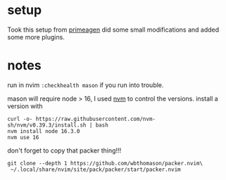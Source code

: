 # setup
Took this setup from [primeagen](https://github.com/ThePrimeagen/init.lua) 
did some small modifications and added some more plugins.


# notes
run in nvim `:checkhealth mason` if you run into trouble.

mason will require node > 16, I used [nvm](https://github.com/nvm-sh/nvm)
  to control the versions. install a version with 
  ```
  curl -o- https://raw.githubusercontent.com/nvm-sh/nvm/v0.39.3/install.sh | bash
  nvm install node 16.3.0
  nvm use 16
  ```
don't forget to copy that packer thing!!!
```
git clone --depth 1 https://github.com/wbthomason/packer.nvim\
 ~/.local/share/nvim/site/pack/packer/start/packer.nvim
 ```

